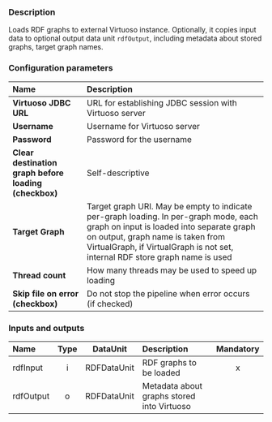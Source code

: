### Description

Loads RDF graphs to external Virtuoso instance.
Optionally, it copies input data to optional output data unit `rdfOutput`, including metadata about stored graphs, target graph names.

### Configuration parameters

| Name | Description |
|:----|:----|
|**Virtuoso JDBC URL** | URL for establishing JDBC session with Virtuoso server |
|**Username** | Username for Virtuoso server |
|**Password** | Password for the username |
|**Clear destination graph before loading (checkbox)** | Self-descriptive |
|**Target Graph** | Target graph URI. May be empty to indicate per-graph loading. In per-graph mode, each graph on input is loaded into separate graph on output, graph name is taken from VirtualGraph, if VirtualGraph is not set, internal RDF store graph name is used |
|**Thread count** | How many threads may be used to speed up loading|
|**Skip file on error (checkbox)** | Do not stop the pipeline when error occurs (if checked) |

### Inputs and outputs

|Name |Type | DataUnit | Description | Mandatory |
|:--------|:------:|:------:|:-------------|:---------------------:|
|rdfInput  |i| RDFDataUnit | RDF graphs to be loaded |x|
|rdfOutput |o| RDFDataUnit | Metadata about graphs stored into Virtuoso | |
